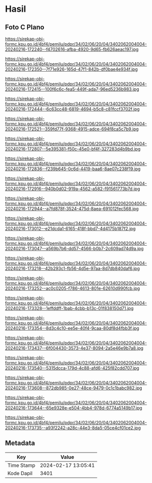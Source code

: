 # Hasil

## Foto C Plano

https://sirekap-obj-formc.kpu.go.id/4bf4/pemilu/pdpr/34/02/06/20/04/3402062004004-20240216-172240--f4702616-afba-4920-9d65-fb626aeac197.jpg

https://sirekap-obj-formc.kpu.go.id/4bf4/pemilu/pdpr/34/02/06/20/04/3402062004004-20240216-172350--7f71e926-165d-47f1-842b-df0bae4e934f.jpg

https://sirekap-obj-formc.kpu.go.id/4bf4/pemilu/pdpr/34/02/06/20/04/3402062004004-20240216-172415--100f6c6c-fea5-449f-ada7-96ed5236b983.jpg

https://sirekap-obj-formc.kpu.go.id/4bf4/pemilu/pdpr/34/02/06/20/04/3402062004004-20240216-172444--6c63cc48-6819-4694-b5c8-c81fccf3702f.jpg

https://sirekap-obj-formc.kpu.go.id/4bf4/pemilu/pdpr/34/02/06/20/04/3402062004004-20240216-172521--359fd77f-9368-4915-adce-694f8ca5c7b9.jpg

https://sirekap-obj-formc.kpu.go.id/4bf4/pemilu/pdpr/34/02/06/20/04/3402062004004-20240216-172807--5e395381-f50c-45e0-bf4f-327283d4b9bd.jpg

https://sirekap-obj-formc.kpu.go.id/4bf4/pemilu/pdpr/34/02/06/20/04/3402062004004-20240216-172836--f239b645-0c6d-4419-baa6-8ae07c238f19.jpg

https://sirekap-obj-formc.kpu.go.id/4bf4/pemilu/pdpr/34/02/06/20/04/3402062004004-20240216-172916--940b0d02-919a-4562-a582-f91561773b7d.jpg

https://sirekap-obj-formc.kpu.go.id/4bf4/pemilu/pdpr/34/02/06/20/04/3402062004004-20240216-172944--a7fd878f-3524-475d-8aea-691012fec568.jpg

https://sirekap-obj-formc.kpu.go.id/4bf4/pemilu/pdpr/34/02/06/20/04/3402062004004-20240216-173012--e21dcda1-6165-418f-bbd7-4d4175b187f2.jpg

https://sirekap-obj-formc.kpu.go.id/4bf4/pemilu/pdpr/34/02/06/20/04/3402062004004-20240216-173047--a569b7b6-dd57-4566-b0b7-2c609ad74d9a.jpg

https://sirekap-obj-formc.kpu.go.id/4bf4/pemilu/pdpr/34/02/06/20/04/3402062004004-20240216-173218--42b293c1-fb56-4d5e-97aa-8d7db840daf6.jpg

https://sirekap-obj-formc.kpu.go.id/4bf4/pemilu/pdpr/34/02/06/20/04/3402062004004-20240216-173252--ac0c0205-f786-4613-801e-62610d990fcb.jpg

https://sirekap-obj-formc.kpu.go.id/4bf4/pemilu/pdpr/34/02/06/20/04/3402062004004-20240216-173328--1effddff-1bab-4cbb-b13c-01f838150d71.jpg

https://sirekap-obj-formc.kpu.go.id/4bf4/pemilu/pdpr/34/02/06/20/04/3402062004004-20240216-173354--8d3c4c10-ee5e-40f4-9caa-80df8d4fbb3f.jpg

https://sirekap-obj-formc.kpu.go.id/4bf4/pemilu/pdpr/34/02/06/20/04/3402062004004-20240216-173437--6f004430-3573-4e37-8094-2a5e46e9b7a8.jpg

https://sirekap-obj-formc.kpu.go.id/4bf4/pemilu/pdpr/34/02/06/20/04/3402062004004-20240216-173540--5315dcca-179d-4c88-afd6-425f82cdd707.jpg

https://sirekap-obj-formc.kpu.go.id/4bf4/pemilu/pdpr/34/02/06/20/04/3402062004004-20240216-173608--872db985-0e27-48ce-9479-0c1c1babc982.jpg

https://sirekap-obj-formc.kpu.go.id/4bf4/pemilu/pdpr/34/02/06/20/04/3402062004004-20240216-173644--65e9328e-e504-4bb4-978d-6774a5149b17.jpg

https://sirekap-obj-formc.kpu.go.id/4bf4/pemilu/pdpr/34/02/06/20/04/3402062004004-20240216-173735--a93f2242-a28c-44e3-8da5-05ce4cf01ce2.jpg


## Metadata

| Key        | Value               |
| ---------- | ------------------- |
| Time Stamp | 2024-02-17 13:05:41 |
| Kode Dapil | 3401                |



